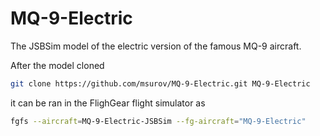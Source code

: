 # MQ-9-Electric
The JSBSim model of the electric version of the famous MQ-9 aircraft. 


After the model cloned
```bash
git clone https://github.com/msurov/MQ-9-Electric.git MQ-9-Electric
```
it can be ran in the FlighGear flight simulator as
```bash
fgfs --aircraft=MQ-9-Electric-JSBSim --fg-aircraft="MQ-9-Electric"
```

